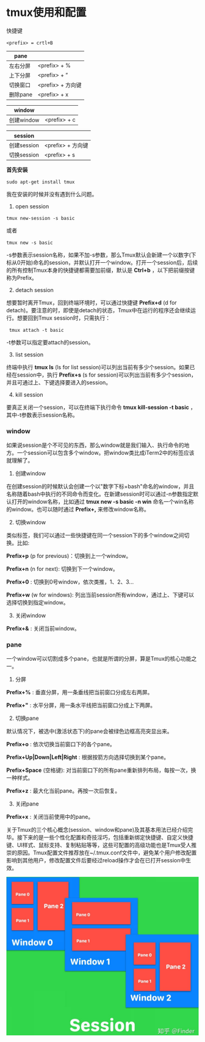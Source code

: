 # tmux使用和配置

快捷键

```
<prefix> = crtl+B
```



| **pane** |                     |
| -------- | ------------------- |
| 左右分屏 | \<prefix\> + %      |
| 上下分屏 | \<prefix\> + “      |
| 切换窗口 | \<prefix\> + 方向键 |
| 删除pane | \<prefix\> + x      |



| **window** |                |
| ---------- | -------------- |
| 创建window | \<prefix\> + c |



| **session** |                     |
| ----------- | ------------------- |
| 创建session | \<prefix\> + 方向键 |
| 切换session | \<prefix\> + s      |





**首先安装**

```
sudo apt-get install tmux
```

我在安装的时候并没有遇到什么问题。

 

1. open session

```
tmux new-session -s basic
```

 或者

```
tmux new -s basic
```

-s参数表示session名称，如果不加-s参数，那么Tmux默认会新建一个以数字(下标从0开始)命名的session，并默认打开一个window。打开一个session后，后续的所有控制Tmux本身的快捷键都需要加前缀，默认是 **Ctrl+b** ，以下把前缀按键称为Prefix。

2. detach session 

想要暂时离开Tmux，回到终端环境时，可以通过快捷键 **Prefix+d** (d for detach)。要注意的时，即使是detach的状态，Tmux中在运行的程序还会继续运行。想要回到Tmux session时，只需执行：

```
 tmux attach -t basic
```

-t参数可以指定要attach的session。

3. list session 

终端中执行 **tmux ls** (ls for list session)可以列出当前有多少个session。如果已经在session中，执行 **Prefix+s** (s for session)可以列出当前有多少个session，并且可通过上、下键选择要进入的session。

4. kill session 

要真正关闭一个session，可以在终端下执行命令 **tmux kill-session -t basic** ，其中-t参数表示session名称。



### window

如果说session是个不可见的东西，那么window就是我们输入、执行命令的地方。一个session可以包含多个window。把window类比成iTerm2中的标签应该就理解了。

1. 创建window 

在创建session的时候默认会创建一个以"数字下标+bash"命名的window，并且名称随着bash中执行的不同命令而变化。在新建session时可以通过-n参数指定默认打开的window名称，比如通过 **tmux new -s basic -n win** 命名一个win名称的window。也可以随时通过 **Prefix+,** 来修改window名称。

2. 切换window 

类似标签，我们可以通过一些快捷键在同一个session下的多个window之间切换。比如:

**Prefix+p** (p for previous)：切换到上一个window。 

**Prefix+n** (n for next): 切换到下一个window。 

**Prefix+0** : 切换到0号window，依次类推，1、2、3... 

**Prefix+w** (w for windows): 列出当前session所有window，通过上、下键可以选择切换到指定window。

3. 关闭window 

**Prefix+&** : 关闭当前window。

### pane 

一个window可以切割成多个pane，也就是所谓的分屏，算是Tmux的核心功能之一。

1. 分屏 

**Prefix+%** : 垂直分屏，用一条垂线把当前窗口分成左右两屏。 

**Prefix+"** : 水平分屏，用一条水平线把当前窗口分成上下两屏。

2. 切换pane 

默认情况下，被选中(激活状态下)的pane会被绿色边框高亮突显出来。 

**Prefix+o** : 依次切换当前窗口下的各个pane。 

**Prefix+Up|Down|Left|Right** : 根据按箭方向选择切换到某个pane。 

**Prefix+Space** (空格键): 对当前窗口下的所有pane重新排列布局，每按一次，换一种样式。 

**Prefix+z** : 最大化当前pane。再按一次后恢复。

3. 关闭pane 

**Prefix+x** : 关闭当前使用中的pane。

关于Tmux的三个核心概念(session、window和pane)及其基本用法已经介绍完毕。接下来的是一些个性化配置和奇技淫巧，包括重新绑定快捷键、自定义快捷键、UI样式、鼠标支持、复制粘贴等等，这些可配置的高级功能也是Tmux受人推崇的原因。Tmux配置文件推荐放在~/.tmux.conf文件中，避免某个用户修改配置影响到其他用户，修改配置文件后要经过reload操作才会在已打开session中生效。

![Pane O  Pane 1  Pane 2  Window O  Pane O  pane 1  Window 1  Pane O  Pane 2  Pane 1  Window 2  Session  @Finder ](clip_image001.png)